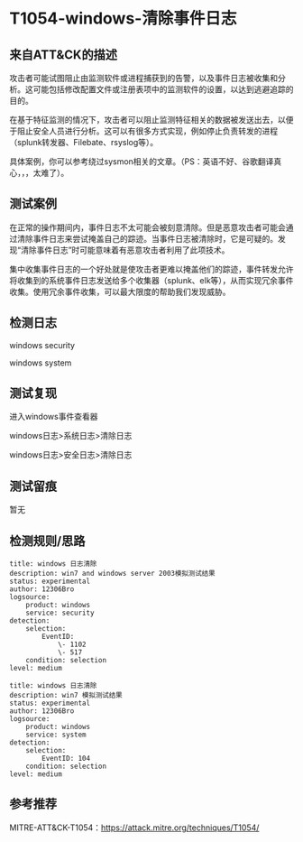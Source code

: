 # T1054-windows-清除事件日志

## 来自ATT&CK的描述

攻击者可能试图阻止由监测软件或进程捕获到的告警，以及事件日志被收集和分析。这可能包括修改配置文件或注册表项中的监测软件的设置，以达到逃避追踪的目的。

在基于特征监测的情况下，攻击者可以阻止监测特征相关的数据被发送出去，以便于阻止安全人员进行分析。这可以有很多方式实现，例如停止负责转发的进程（splunk转发器、Filebate、rsyslog等）。

具体案例，你可以参考绕过sysmon相关的文章。（PS：英语不好、谷歌翻译真心，，，太难了）。

## 测试案例

在正常的操作期间内，事件日志不太可能会被刻意清除。但是恶意攻击者可能会通过清除事件日志来尝试掩盖自己的踪迹。当事件日志被清除时，它是可疑的。发现“清除事件日志”时可能意味着有恶意攻击者利用了此项技术。

集中收集事件日志的一个好处就是使攻击者更难以掩盖他们的踪迹，事件转发允许将收集到的系统事件日志发送给多个收集器（splunk、elk等），从而实现冗余事件收集。使用冗余事件收集，可以最大限度的帮助我们发现威胁。

## 检测日志

windows security

windows system

## 测试复现

进入windows事件查看器

windows日志>系统日志>清除日志

windows日志>安全日志>清除日志

## 测试留痕

暂无

## 检测规则/思路

```
title: windows 日志清除
description: win7 and windows server 2003模拟测试结果
status: experimental
author: 12306Bro
logsource:
​    product: windows
​    service: security
detection:
​    selection:
​        EventID: 
​            \- 1102
​            \- 517
​    condition: selection
level: medium
```

```
title: windows 日志清除
description: win7 模拟测试结果
status: experimental
author: 12306Bro
logsource:
​    product: windows
​    service: system
detection:
​    selection:
​        EventID: 104
​    condition: selection
level: medium
```

## 参考推荐

MITRE-ATT&CK-T1054：https://attack.mitre.org/techniques/T1054/



